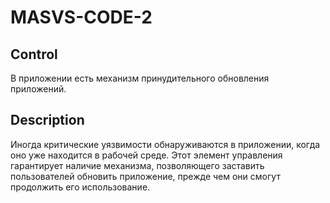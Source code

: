 # MASVS-CODE-2

## Control

В приложении есть механизм принудительного обновления приложений.

## Description

Иногда критические уязвимости обнаруживаются в приложении, когда оно уже находится в рабочей среде. Этот элемент управления гарантирует наличие механизма, позволяющего заставить пользователей обновить приложение, прежде чем они смогут продолжить его использование.
